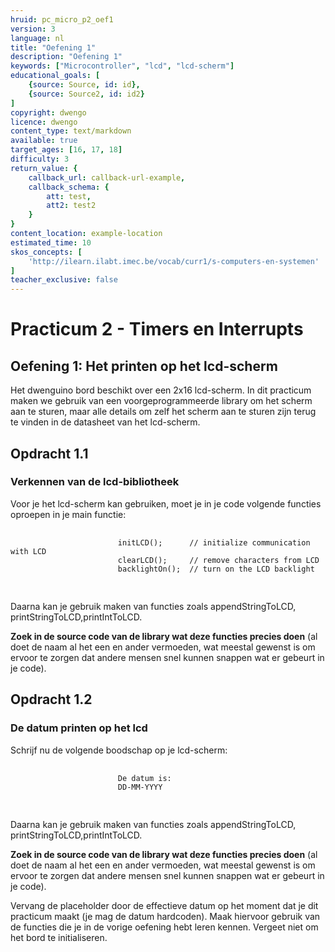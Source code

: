 ```yaml
---
hruid: pc_micro_p2_oef1
version: 3
language: nl
title: "Oefening 1"
description: "Oefening 1"
keywords: ["Microcontroller", "lcd", "lcd-scherm"]
educational_goals: [
    {source: Source, id: id}, 
    {source: Source2, id: id2}
]
copyright: dwengo
licence: dwengo
content_type: text/markdown
available: true
target_ages: [16, 17, 18]
difficulty: 3
return_value: {
    callback_url: callback-url-example,
    callback_schema: {
        att: test,
        att2: test2
    }
}
content_location: example-location
estimated_time: 10
skos_concepts: [
    'http://ilearn.ilabt.imec.be/vocab/curr1/s-computers-en-systemen'
]
teacher_exclusive: false
---
```

# Practicum 2 - Timers en Interrupts

## Oefening 1: Het printen op het lcd-scherm

Het dwenguino bord beschikt over een 2x16 lcd-scherm. In dit practicum maken we gebruik van een voorgeprogrammeerde library om het scherm aan te sturen, maar alle details om zelf het scherm aan te sturen zijn terug te vinden in de datasheet van het lcd-scherm.

<div class="dwengo-content assignment">
    <h2 class="title">Opdracht 1.1</h2>
    <div class="content">
        <h3>Verkennen van de lcd-bibliotheek</h3>
        <p>
            Voor je het lcd-scherm kan gebruiken, moet je in je code volgende functies oproepen in je main functie:
        </p>
        <p>
            <div class="dwengo-content dwengo-code-simulator">
                <pre>
                    <code class="language-cpp" data-filename="filename.cpp">
                        initLCD();      // initialize communication with LCD
                        clearLCD();     // remove characters from LCD 
                        backlightOn();  // turn on the LCD backlight
                    </code>
                </pre>
            </div>
        </p>
        <p>
            Daarna kan je gebruik maken van functies zoals appendStringToLCD, printStringToLCD,printIntToLCD.
        </p>
        <p>
            <strong>Zoek in de source code van de library wat deze functies precies doen</strong> (al doet de naam al het een en ander vermoeden, wat meestal gewenst is om ervoor te zorgen dat andere mensen snel kunnen snappen wat er gebeurt in je code).
        </p>
    </div>
</div>

<div class="dwengo-content assignment">
    <h2 class="title">Opdracht 1.2</h2>
    <div class="content">
        <h3>De datum printen op het lcd</h3>
        <p>
            Schrijf nu de volgende boodschap op je lcd-scherm: 
        </p>
        <p>
            <div class="dwengo-content dwengo-code-simulator">
                <pre>
                    <code class="language-cpp" data-filename="filename.cpp">
                        De datum is:
                        DD-MM-YYYY
                    </code>
                </pre>
            </div>
        </p>
        <p>
            Daarna kan je gebruik maken van functies zoals appendStringToLCD, printStringToLCD,printIntToLCD.
        </p>
        <p>
            <strong>Zoek in de source code van de library wat deze functies precies doen</strong> (al doet de naam al het een en ander vermoeden, wat meestal gewenst is om ervoor te zorgen dat andere mensen snel kunnen snappen wat er gebeurt in je code).
        </p>
        <p>
            Vervang de placeholder door de effectieve datum op het moment dat je dit practicum maakt (je mag de datum hardcoden). Maak hiervoor gebruik van de functies die je in de vorige oefening hebt leren kennen. Vergeet niet om het bord te initialiseren.
        </p>
    </div>
</div>